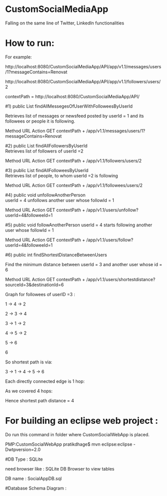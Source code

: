 # CustomSocialMediaApp

Falling on the same line of Twitter, LinkedIn functionalities

# How to run: 

For example:


http://localhost:8080/CustomSocialMediaApp/API/app/v1.1/messages/users/1?messageContains=Renovat

http://localhost:8080/CustomSocialMediaApp/API/app/v1.1/followers/users/2


contextPath = http://localhost:8080/CustomSocialMediaApp/API/

#1) public List<Message> findAllMessegesOfUserWithFolloweesByUserId
	
Retrieves list of messages or 
newsfeed posted by userId = 1 and its followees or people it is following.

Method	URL	Action
GET	
contextPath + /app/v1.1/messages/users/1?messageContains=Renovat



#2) public List<User> findAllFollowersByUserId	
Retrieves list of followers of userId =2

Method	URL	Action
GET	
contextPath + /app/v1.1/followers/users/2


#3) public List<User> findAllFolloweesByUserId	
Retrieves list of people, to whom userId =2 is following

Method	URL	Action
GET	
contextPath + /app/v1.1/followees/users/2



#4) public void unfollowAnotherPerson	
userId = 4 unfollows another user whose followId = 1

Method	URL	Action
GET	
contextPath + /app/v1.1/users/unfollow?userId=4&followeeId=1


#5) public void followAnotherPerson	
userId = 4 starts following another user whose followId = 1

Method	URL	Action
GET	
contextPath + /app/v1.1/users/follow?userId=4&followeeId=1




#6) public int findShortestDistanceBetweenUsers
	
Find the minimum distance between userId = 3 and another user whose id = 6

Method	URL	Action
GET	
contextPath + /app/v1.1/users/shortestdistance?sourceId=3&destinationId=6


Graph for followees of userID =3 :

1 -> 4 -> 2

2 -> 3 -> 4

3 -> 1 -> 2

4 -> 5 -> 2

5 -> 6

6


So shortest path is via:

3 ->  1 -> 4 -> 5 -> 6

Each directly connected edge is 1 hop:

As we covered 4 hops:

Hence shortest path distance = 4


# For building an eclipse web project :

Do run this command in folder where CustomSocialWebApp is placed.

PMP:CustomSocialWebApp pratikdhage$ mvn eclipse:eclipse -Dwtpversion=2.0



#DB Type : SQLite 

need browser like :  SQLite DB Browser to view tables

DB name : SocialAppDB.sql


#Database Schema Diagram :



 

